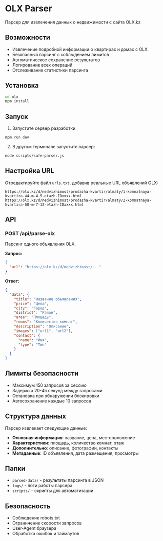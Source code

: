 # OLX Parser

Парсер для извлечения данных о недвижимости с сайта OLX.kz

## Возможности

- Извлечение подробной информации о квартирах и домах с OLX
- Безопасный парсинг с соблюдением лимитов
- Автоматическое сохранение результатов
- Логирование всех операций
- Отслеживание статистики парсинга

## Установка

```bash
cd olx
npm install
```

## Запуск

1. Запустите сервер разработки:
```bash
npm run dev
```

2. В другом терминале запустите парсер:
```bash
node scripts/safe-parser.js
```

## Настройка URL

Отредактируйте файл `urls.txt`, добавив реальные URL объявлений OLX:

```
https://olx.kz/d/nedvizhimost/prodazha-kvartir/almaty/1-komnatnaya-kvartira-44-m-4-5-etazh-IDxxxx.html
https://olx.kz/d/nedvizhimost/prodazha-kvartir/almaty/2-komnatnaya-kvartira-60-m-7-12-etazh-IDxxxx.html
```

## API

### POST /api/parse-olx

Парсинг одного объявления OLX.

**Запрос:**
```json
{
  "url": "https://olx.kz/d/nedvizhimost/..."
}
```

**Ответ:**
```json
{
  "data": {
    "title": "Название объявления",
    "price": "Цена",
    "city": "Город",
    "district": "Район",
    "area": "Площадь",
    "rooms": "Количество комнат",
    "description": "Описание",
    "images": ["url1", "url2"],
    "contact": {
      "name": "Имя",
      "type": "Тип"
    }
  }
}
```

## Лимиты безопасности

- Максимум 150 запросов за сессию
- Задержка 20-45 секунд между запросами
- Остановка при обнаружении блокировки
- Автосохранение каждые 10 запросов

## Структура данных

Парсер извлекает следующие данные:

- **Основная информация**: название, цена, местоположение
- **Характеристики**: площадь, количество комнат, этаж
- **Дополнительно**: описание, фотографии, контакты
- **Метаданные**: ID объявления, дата размещения, просмотры

## Папки

- `parsed-data/` - результаты парсинга в JSON
- `logs/` - логи работы парсера
- `scripts/` - скрипты для автоматизации

## Безопасность

- Соблюдение robots.txt
- Ограничение скорости запросов
- User-Agent браузера
- Обработка ошибок и таймаутов